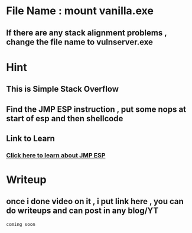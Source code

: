 

# File Name : mount vanilla.exe

## If there are any stack alignment problems , change the file name to vulnserver.exe

# Hint

## This is Simple Stack Overflow 

## Find the JMP ESP instruction , put some nops at start of esp and then shellcode 

## Link to Learn 

### [Click here to learn about JMP ESP](https://www.corelan.be/index.php/2009/07/19/exploit-writing-tutorial-part-1-stack-based-overflows/)


# Writeup

## once i done video on it , i put link here , you can do writeups and can post in any blog/YT


```
coming soon
```

